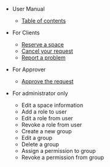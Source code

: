 <!-- _sidebar.md -->
* User Manual
  * [Table of contents](manual/tableofcontent.md)

* For Clients
  * [Reserve a space](manual/client/reserve-a-space.md)
  * [Cancel your request](manual/client/cancel-a-request.md)
  * [Report a problem](manual/client/report-a-problem.md)

* For Approver
  * [Approve the request](manual/approver/approve-the-request.md)
  
* For administrator only
  * Edit a space information
  * Add a role to user
  * Edit a role from user
  * Revoke a role from user
  * Create a new group
  * Edit a group
  * Delete a group
  * Assign a permission to group
  * Revoke a permission from group
